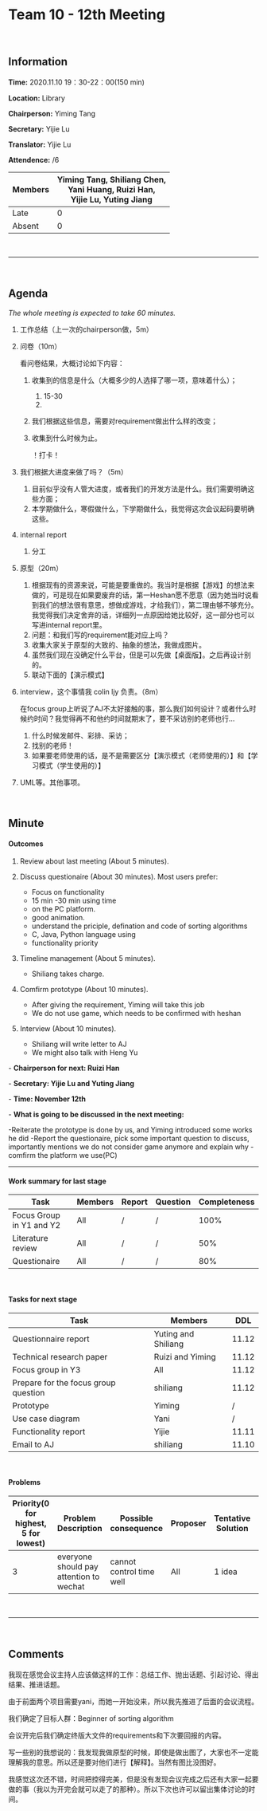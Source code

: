# Team 10 - 12th Meeting 

<br>

## Information

**Time:**  2020.11.10 19：30-22：00(150 min)

**Location:** Library

**Chairperson:**  Yiming Tang

**Secretary:**  Yijie Lu

**Translator:**  Yijie Lu

**Attendence:** /6

| **Members** | **Yiming Tang, Shiliang Chen, <br>Yani Huang, Ruizi Han, <br>Yijie Lu, Yuting Jiang** |
| ----------- | ------------------------------------------------------------ |
| Late        | 0                                                            |
| Absent      | 0                                                            |

<br>

------
<br>

## Agenda

*The whole meeting is expected to take 60 minutes.*

1. 工作总结（上一次的chairperson做，5m）

2. 问卷（10m）

   看问卷结果，大概讨论如下内容：

   1. 收集到的信息是什么（大概多少的人选择了哪一项，意味着什么）；

      1. 15-30 
      2. 

   2. 我们根据这些信息，需要对requirement做出什么样的改变；

   3. 收集到什么时候为止。

      ！打卡！

3. 我们根据大进度来做了吗？（5m）

   1. 目前似乎没有人管大进度，或者我们的开发方法是什么。我们需要明确这些方面；
   2. 本学期做什么，寒假做什么，下学期做什么，我觉得这次会议起码要明确这些。

4. internal report

   1. 分工

5. 原型（20m）

   1. 根据现有的资源来说，可能是要重做的。我当时是根据【游戏】的想法来做的，可是现在如果要废弃的话，第一Heshan愿不愿意（因为她当时说看到我们的想法很有意思，想做成游戏，才给我们），第二理由够不够充分。我觉得我们决定舍弃的话，详细列一点原因给她比较好，这一部分也可以写进internal report里。
   2. 问题：和我们写的requirement能对应上吗？
   3. 收集大家关于原型的大致的、抽象的想法，我做成图片。
   4. 虽然我们现在没确定什么平台，但是可以先做【桌面版】。之后再设计别的。
   5. 联动下面的【演示模式】

6. interview，这个事情我 colin ljy 负责。（8m）

   在focus group上听说了AJ不太好接触的事，那么我们如何设计？或者什么时候约时间？我觉得再不和他约时间就期末了，要不采访别的老师也行...

   1. 什么时候发邮件、彩排、采访；
   2. 找别的老师！
   3. 如果要老师使用的话，是不是需要区分【演示模式（老师使用的）】和【学习模式（学生使用的）】

7. UML等。其他事项。

<br>

## Minute

#### Outcomes

1. Review about last meeting (About 5 minutes).
2. Discuss questionaire (About 30 minutes).
   Most users prefer:
   - Focus on functionality  
   - 15 min -30 min using time
   - on the PC platform.
   - good animation.
   - understand the priciple, defination and code of sorting algorithms
   - C, Java, Python language using 
   - functionality priority

3. Timeline management (About 5 minutes).
   - Shiliang takes charge.

4. Comfirm prototype (About 10 minutes).
   - After giving the requirement, Yiming will take this job
   - We do not use game, which needs to be confirmed with heshan
5. Interview  (About 10 minutes).
   - Shiliang will write letter to AJ
   - We might also talk with Heng Yu




\- **Chairperson for next: Ruizi Han**

\- **Secretary: Yijie Lu and Yuting Jiang** 

\- **Time: November 12th**

\- **What is going to be discussed in the next meeting:**

-Reiterate the prototype is done by us, and Yiming introduced some works he did
-Report the questionaire, pick some important question to discuss, importantly mentions we do not consider game anymore and explain why
-comfirm the platform we use(PC)

-------


#### Work summary for last stage

| **Task**                                | **Members**                | **Report** | **Question**                                                 | **Completeness** |
| --------------------------------------- | -------------------------- | ---------- | ------------------------------------------------------------ | ---------------- |
| Focus Group in Y1 and Y2|All|/|/|100%|
| Literature review|All|/|/|50%|
| Questionaire| All|/|/|80%|

<br>

#### Tasks for next stage

| **Task**                                                     | **Members**                                           | **DDL**         |
| ------------------------------------------------------------ | ----------------------------------------------------- | --------------- |
|Questionnaire report|Yuting and Shiliang|11.12|
|Technical research paper|Ruizi and Yiming|11.12|
|Focus group in Y3|All|11.12|
|Prepare for the focus group question|shiliang|11.12|
|Prototype|Yiming|/|
|Use case diagram|Yani|/|
|Functionality report|Yijie|11.11|
|Email to AJ|shiliang|11.10|

<br>

#### Problems

| Priority(0 for highest, 5 for lowest) | **Problem Description**                         | **Possible consequence**                | **Proposer** | **Tentative Solution**     | **Expected completion time** |
| ------------------------------------- | ----------------------------------------------- | --------------------------------------- | ------------ | -------------------------- | ---------------------------- |
|3|everyone should pay attention to wechat |cannot control time well|All|1 idea|every meeting|


<br>

-------

<br>

## Comments

我现在感觉会议主持人应该做这样的工作：总结工作、抛出话题、引起讨论、得出结果、推进话题。

由于前面两个项目需要yani，而她一开始没来，所以我先推进了后面的会议流程。

我们确定了目标人群：Beginner of sorting algorithm

会议开完后我们确定终版大文件的requirements和下次要回报的内容。

写一些别的我想说的：我发现我做原型的时候，即使是做出图了，大家也不一定能理解我的意思。所以还是要对他们进行【解释】。当然有图比没图好。

我感觉这次还不错，时间把控得完美，但是没有发现会议完成之后还有大家一起要做的事（我以为开完会就可以走了的那种）。所以下次也许可以留出集体讨论的时间。